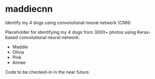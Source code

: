# maddiecnn
Identify my 4 dogs using convolutional neural network (CNN)

Placeholder for identifying my 4 dogs from 3000+ photos using Keras-based convolutional neural network:
- Maddie
- Olivia
- Pink
- Aimee

Code to be checked-in in the near future.
